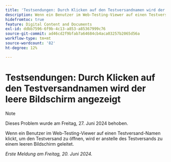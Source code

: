 ```yaml
---
title: 'Testsendungen: Durch Klicken auf den Testversandnamen wird der leere Bildschirm angezeigt.'
description: Wenn ein Benutzer im Web-Testing-Viewer auf einen Testversand-Namen klickt, um den Testversand zu öffnen, wird er anstelle des Testversands zu einem leeren Bildschirm geleitet.
hidefromtoc: true
feature: Digital Content and Documents
exl-id: ddbb7596-6f9b-4c13-a853-a85367999c76
source-git-commit: ad46cd2f9bfab7a64684cb4aca03257b2065d56a
workflow-type: tm+mt
source-wordcount: '82'
ht-degree: 12%

---
```


# Testsendungen: Durch Klicken auf den Testversandnamen wird der leere Bildschirm angezeigt

>[!NOTE]
>
>Dieses Problem wurde am Freitag, 27. Juni 2024 behoben.

Wenn ein Benutzer im Web-Testing-Viewer auf einen Testversand-Namen klickt, um den Testversand zu öffnen, wird er anstelle des Testversands zu einem leeren Bildschirm geleitet.

_Erste Meldung am Freitag, 20. Juni 2024._
